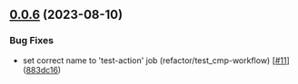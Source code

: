 ## [0.0.6](https://github.com/KageKirin/node-package-version/compare/883dc160878b68eed7b22dfd35bbc227968b8c9c...v0.0.6) (2023-08-10)


### Bug Fixes

* set correct name to 'test-action' job (refactor/test_cmp-workflow) [[#11](https://github.com/KageKirin/node-package-version/issues/11)] ([883dc16](https://github.com/KageKirin/node-package-version/commit/883dc160878b68eed7b22dfd35bbc227968b8c9c))



